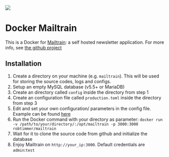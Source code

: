 ![](http://mailtrain.org/mailtrain.png)
# Docker Mailtrain
This is a Docker for [Mailtrain](http://mailtrain.org): a self hosted newsletter application. For more info, see [the github project](https://github.com/andris9/mailtrain)

## Installation
  1. Create a directory on your machine (e.g. `mailtrain`). This will be used for storing the source codes, logs and configs.
  2. Setup an empty MySQL database (v5.5+ or MariaDB)
  3. Create an directory called `config` inside the directory from step 1
  4. Create an configuration file called `production.toml` inside the directory from step 3
  5. Edit and set your own configuration/ parameters in the config file. Example can be found [here](https://github.com/andris9/mailtrain/blob/master/config/default.toml)
  6. Run the Docker command with your directory as parameter: `docker run -v /path/to/your/directory/:/opt/mailtrain -p 3000:3000 robtimmer/mailtrain`
  7. Wait for it to clone the source code from github and initialize the database
  8. Enjoy Mailtrain on `http://your_ip:3000`. Default credentials are `admin`:`test`